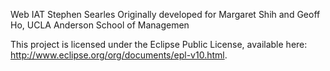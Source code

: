 Web IAT
Stephen Searles
Originally developed for Margaret Shih and Geoff Ho, UCLA Anderson School of Managemen

This project is licensed under the Eclipse Public License, available here: http://www.eclipse.org/org/documents/epl-v10.html.